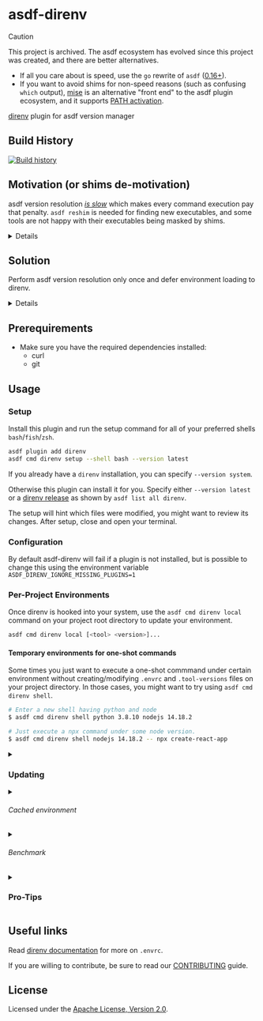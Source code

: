 # asdf-direnv

> [!CAUTION]
> This project is archived.
> The asdf ecosystem has evolved since this project was created, and there are
> better alternatives.
> - If all you care about is speed, use the `go` rewrite of `asdf`
>   ([0.16+](https://github.com/asdf-vm/asdf/blob/master/CHANGELOG.md#0160-2025-01-30)).
> - If you want to avoid shims for non-speed reasons (such as confusing `which`
>   output), [mise](https://mise.jdx.dev) is an alternative "front end" to the
>   asdf plugin ecosystem, and it supports [PATH
>   activation](https://mise.jdx.dev/dev-tools/shims.html#path-activation).

[direnv](https://direnv.net) plugin for asdf version manager

## Build History

[![Build history](https://buildstats.info/github/chart/asdf-community/asdf-direnv?branch=master)](https://github.com/asdf-community/asdf-direnv/actions)

## Motivation (or shims de-motivation)

asdf version resolution [*is slow*](https://github.com/asdf-community/asdf-direnv/issues/80#issuecomment-1079485165) which makes every command execution pay that penalty. `asdf reshim` is needed for finding new executables, and some tools are not happy with their executables being masked by shims.

<details>


[asdf](https://asdf-vm.com) is a great tool for managing multiple versions of
command-line tools. 99% of the time these managed tools work just as expected.

Shims are just tiny wrappers created by asdf that just forward execution to the
_real_ versioned executables installed by asdf. This way, asdf has a single
shims directory added to your PATH and has no need of mangling the PATH for
every installed version.

When you run an asdf-managed command, like `node`, it will actually execute an
asdf-shim, which will determine the `node` version to activate according to your
`.tool-versions` file.

A downside of this is that every single time you run `node` asdf will have to
determine again which version to use. Even if you haven't changed your
`.tool-versions` file to upgrade the node version to use. And this happens for
every shim execution, which could lead to some users experiencing certain
_slowness_ while asdf is looking up versions, since it has to traverse
directories looking up for a .tool-versions file and probably also legacy
version files.

Another inconvenience is that commands installed by these tools can have some
problems by the way asdf shims work. For example, if a command tries to find
itself by name in PATH (e.g. using `which my-command`) it will find the asdf
shim executable and not the _actual_ executable delegated-to by asdf. This might
cause problems if the command tries to use this location as an installation root
to find auxiliary files, since shims will mask the real executable.

Also, people frequently ask why is reshim needed. Suppose you used asdf to
install a package manager like `npm`, `hex`, `gem`, `cargo`, etc. Any new
binaries installed by these tools won't be available on PATH unless you run
`asdf reshim`. This is because asdf has no way of knowing what the `npm install`
command does, and it's until `asdf reshim` that it will figure out new
executables are available and will create shims for them accordingly.

And finally, some packages come not only with language-specific commands, but
with tons of system tools that will shadow those already installed on your
system. While this may be desirable while the language is in use, having it
installed and not activated leaves dead shims all over the place.

</details>

## Solution

Perform asdf version resolution only once and defer environment loading to direnv.

<details>


All these previously mentioned issues can be solved by using asdf along with the
[direnv](https://direnv.net/) tool.

Just like asdf is a tools manager, direnv is an environment-variables manager.
It can update your shell env upon directory change and clean it up when you
leave that directory.

This `asdf-direnv` plugin lets you install `direnv` and also provides a tiny
script to integrate both. Allowing `direnv` to manage any variables exposed by
asdf tools, primarily the PATH environment, but also any other variable exposed
by your plugin (e.g. MIX_HOME exposed by the asdf-elixir plugin).

This way, running `node` will not invoke the asdf-shim but the _real_
asdf-managed executable in PATH. Which will improve speed since version
resolution is out of the way and made only once by `direnv` upon entering your
project directory. Commands trying to find themselves in PATH will find their
expected location. Also, no more _reshim_ needed upon `npm install`.

</details>

## Prerequirements

- Make sure you have the required dependencies installed:
  - curl
  - git

## Usage

### Setup

Install this plugin and run the setup command for all of your preferred shells `bash`/`fish`/`zsh`.

```bash
asdf plugin add direnv
asdf cmd direnv setup --shell bash --version latest
```

If you already have a `direnv` installation, you can specify `--version system`.

Otherwise this plugin can install it for you. Specify either `--version latest`
or a [direnv release](https://github.com/direnv/direnv/releases) as shown by `asdf list all direnv`.


The setup will hint which files were modified, you might want to review its changes.
After setup, close and open your terminal.

### Configuration

By default asdf-direnv will fail if a plugin is not installed, but is possible
to change this using the environment variable
`ASDF_DIRENV_IGNORE_MISSING_PLUGINS=1`

### Per-Project Environments

Once direnv is hooked into your system, use the  `asdf cmd direnv local`
command on your project root directory to update your environment.

``` bash
asdf cmd direnv local [<tool> <version>]...
```

#### Temporary environments for one-shot commands

Some times you just want to execute a one-shot commmand under certain
environment without creating/modifying `.envrc` and `.tool-versions` files
on your project directory. In those cases, you might want to try using
`asdf cmd direnv shell`.


``` bash
# Enter a new shell having python and node
$ asdf cmd direnv shell python 3.8.10 nodejs 14.18.2

# Just execute a npx command under some node version.
$ asdf cmd direnv shell nodejs 14.18.2 -- npx create-react-app
```

<details>
<summary><h3>Updating</h3></summary>

Updating this plugin is the same as any asdf plugin:

    asdf plugin update direnv

Updating the version of direnv you use depends on which installation method you've chosen:

- `system`: Nothing special required here, whenever your system package manager
  updates direnv, this plugin will use the updated version.

- `latest` or `<direnv-release-version>`: Re-run `asdf cmd direnv setup --version
  latest --shell ...` to update to the latest version of direnv. One may optionally
  add `--no-touch-rc-file` to the command to prevent the shell rc file from being
  modified during the update.

  (NOTE: One may alternatively `export ASDF_DIRENV_NO_TOUCH_RC_FILE=1` to permanently
  prevent modification of shell rc files during updates.)

</details>

<details>
  <summary><h6>Cached environment</h6></summary>

To speed up things a lot, this plugin creates direnv `envrc` files that contain
your tools environment. They are created automatically whenever your `.envrc` or your
`.tool-versions` files change.

Cached environment files can be found under `$XDG_CACHE_HOME/asdf-direnv/env`.
On most systems that resolves to `~/.config/asdf-direnv/env`. It's always safe to
remove files on this directory since they will be re-generated if missing.

If you ever need to regenerate a cached environment file, just `touch .envrc`.

Also, the `asdf cmd direnv envrc` command will print the path to the cached environment
file used for your project.

Now when you leave your project directory and come back to it, direnv will
manage the environment variables for you really fast. For example:

```bash
direnv: loading .envrc
direnv: using asdf
direnv: Creating env file ~/.cache/asdf-direnv/env/909519368-2773408541-1591703797-361987458
direnv: loading ~/.cache/asdf-direnv/env/909519368-2773408541-1591703797-361987458
direnv: using asdf elixir 1.8.1-otp-21
direnv: using asdf nodejs 12.6.0
direnv: export +MIX_ARCHIVES +MIX_HOME +NPM_CONFIG_PREFIX ~PATH
```

</details>

<details>
  <summary><h6>Benchmark</h6></summary>

![benchmark](https://user-images.githubusercontent.com/38746192/67657932-8483fb80-f99b-11e9-96d8-3d46d419ea62.png)

#### `node --version`

with asdf-direnv:

| Mean [ms] | Min [ms] | Max [ms] | Relative |
| --------: | -------: | -------: | -------: |
| 4.3 ± 0.4 |      3.6 |      6.0 |     1.00 |

without asdf-direnv:

|   Mean [ms] | Min [ms] | Max [ms] | Relative |
| ----------: | -------: | -------: | -------: |
| 189.7 ± 2.7 |    185.6 |    194.0 |     1.00 |

```bash
hyperfine 'node --version'
```

---

#### `npm install -g yarn`

with asdf-direnv:

|    Mean [ms] | Min [ms] | Max [ms] | Relative |
| -----------: | -------: | -------: | -------: |
| 683.3 ± 17.3 |    667.9 |    725.1 |     1.00 |

without asdf-direnv:

|    Mean [ms] | Min [ms] | Max [ms] | Relative |
| -----------: | -------: | -------: | -------: |
| 870.0 ± 12.9 |    848.4 |    894.6 |     1.00 |

```bash
hyperfine --cleanup 'npm uninstall -g yarn' 'npm install -g yarn'
```

</details>

<details>
  <summary><h3>Pro-Tips</h3></summary>

- Take a look at `direnv help true`.

- Getting `$ASDF_DIR/shims` out of the PATH.

  Some users might want to bypass asdf shims altogether. To do so,
  include only `$ASDF_DIR/bin` in your PATH but exclude the shims
  directory.

  All shims are still available via `asdf exec <shim>`

  ```bash
  # ~/.bashrc or equivalent

  # Don't source `~/.asdf/asdf.sh`
  PATH="$PATH:~/.asdf/bin"
  ```

  Note: This will break any [global defaults](https://asdf-vm.com/guide/getting-started.html#global) you have specified in
  `~/.tool-versions`. There are various workarounds for this:

   - Do all work in project directories with their own `.envrc` and `.tool-versions`
   - Use [`asdf cmd direnv shell`](#temporary-environments-for-one-shot-commands) for one-shot commands
   - Create a `~/.envrc` with `use asdf` in it
   - Use your OS's package manager to install any tools you want globally accessible

  There are pros and cons to each of these approaches, it's up to you to pick
  the approach that works best for your workstyle.

- If you want to silence the console output of direnv, you can do that by
  setting an empty environment variable: `export DIRENV_LOG_FORMAT=""`.

- Some times you might need to configure IDEs or other tools to find executables
  like package managers/code linters/compilers being used on a project of yours.
  For example, to execute `npm` outside your project directory you can do:

```bash
direnv exec /some/project npm
```

- Remember that activation order is important.

  If a local `.tool-versions` file is present, the order of listed plugins will be
  preserved, so that toolA will be present before toolB in PATH.

```bash
# .tool-versions
toolA 1.0
toolB 2.0
```

- You can `use asdf` even if current directory has no `.tool-versions` file.

  In this case the the activated versions will be the same than those returned
  by `asdf current` command.

- You can override any tool version via environment variables.

  See the asdf documentation regarding versions from environment variables.

```bash
# .envrc
export ASDF_PLUGIN_VERSION=1.0
use asdf
```

- Remember `direnv` can reload the environment whenever a file changes. By
  default this plugin will watch any `.tool-versions` file or legacy version
  file that explicitly selects a tool.

But you can easily watch more files when needed.

```bash
# .envrc
watch_file "package.json"
```

- Using `direnv status` can be helpful to inspect current state. Also,
  you might want to take a look to `direnv --help`.

- Using a non-empty `ASDF_DIRENV_DEBUG` will enable bash-tracing with `set -x` and skip env-cache.

  For example, if you are troubleshooting or trying to debug something weird on
  your environment, use `export ASDF_DIRENV_DEBUG=true; direnv reload` and provide any
  relevant output on an [issue](issues/new).

  Also, if you are contributing a new feature or bug-fix try running
  `env ASDF_DIRENV_DEBUG=true bats -x test` to run all tests with trace mode. If any test
  fails you will see more output.

</details>

## Useful links

Read [direnv documentation](https://direnv.net/) for more on `.envrc`.

If you are willing to contribute, be sure to read our [CONTRIBUTING](https://github.com/asdf-community/asdf-direnv/blob/master/CONTRIBUTING.md) guide.

## License

Licensed under the
[Apache License, Version 2.0](https://www.apache.org/licenses/LICENSE-2.0).
